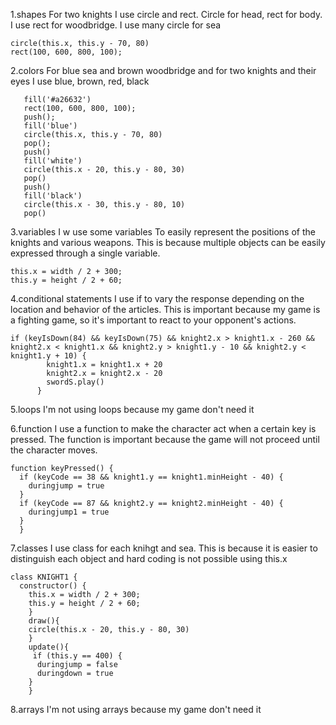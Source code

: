 1.shapes
For two knights I  use circle and rect. Circle for head, rect for body. I  use rect for woodbridge. I  use many circle for sea
```
circle(this.x, this.y - 70, 80)
rect(100, 600, 800, 100);
```
2.colors
For blue sea and brown woodbridge and for two knights and their eyes I  use blue, brown, red, black
```
   fill('#a26632')
   rect(100, 600, 800, 100);
   push();
   fill('blue')
   circle(this.x, this.y - 70, 80)
   pop();
   push()
   fill('white')
   circle(this.x - 20, this.y - 80, 30)
   pop()
   push()
   fill('black')
   circle(this.x - 30, this.y - 80, 10)
   pop()
 ```
3.variables
I w use some variables To easily represent the positions of the knights and various weapons.
This is because multiple objects can be easily expressed through a single variable.
```
this.x = width / 2 + 300;
this.y = height / 2 + 60;
```
4.conditional statements
I use if to vary the response depending on the location and behavior of the articles.
This is important because my game is a fighting game, so it's important to react to your opponent's actions.
```
if (keyIsDown(84) && keyIsDown(75) && knight2.x > knight1.x - 260 && knight2.x < knight1.x && knight2.y > knight1.y - 10 && knight2.y < knight1.y + 10) {
        knight1.x = knight1.x + 20
        knight2.x = knight2.x - 20
        swordS.play()
      }
```
5.loops
I'm not using loops because my game don't need it

6.function
I use a function to make the character act when a certain key is pressed.
The function is important because the game will not proceed until the character moves.
```
function keyPressed() {
  if (keyCode == 38 && knight1.y == knight1.minHeight - 40) {
    duringjump = true
  }
  if (keyCode == 87 && knight2.y == knight2.minHeight - 40) {
    duringjump1 = true
  }
  }
```
7.classes
I use class for each knihgt and sea.
This is because it is easier to distinguish each object and hard coding is not possible using this.x
```
class KNIGHT1 {
  constructor() {
    this.x = width / 2 + 300;
    this.y = height / 2 + 60;
    }
    draw(){
    circle(this.x - 20, this.y - 80, 30)
    }
    update(){
     if (this.y == 400) {
      duringjump = false
      duringdown = true
    }
    }
```
8.arrays
I'm not using arrays because my game don't need it

